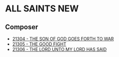 # ALL SAINTS NEW

## Composer

- [21304 - THE SON OF GOD GOES FORTH TO WAR](/hymns/21304.md)
- [21305 - THE GOOD FIGHT](/hymns/21305.md)
- [21306 - THE LORD UNTO MY LORD HAS SAID](/hymns/21306.md)

